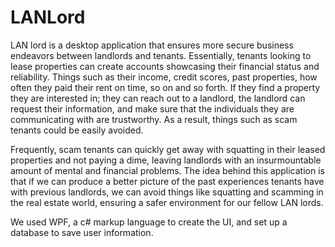 # LANLord

LAN lord is a desktop application that ensures more secure business endeavors between landlords and tenants. Essentially, tenants looking to lease properties can create accounts showcasing their financial status and reliability. Things such as their income, credit scores, past properties, how often they paid their rent on time, so on and so forth. If they find a property they are interested in; they can reach out to a landlord, the landlord can request their information, and make sure that the individuals they are communicating with are trustworthy. As a result, things such as scam tenants could be easily avoided. 

Frequently, scam tenants can quickly get away with squatting in their leased properties and not paying a dime, leaving landlords with an insurmountable amount of mental and financial problems. The idea behind this application is that if we can produce a better picture of the past experiences tenants have with previous landlords, we can avoid things like squatting and scamming in the real estate world, ensuring a safer environment for our fellow LAN lords.

We used WPF, a c# markup language to create the UI, and set up a database to save user information. 


